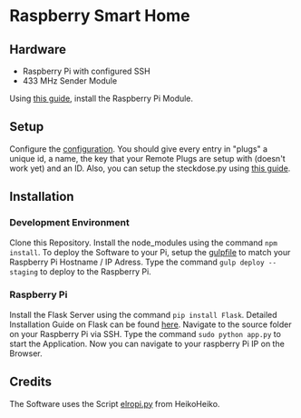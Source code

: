 # Raspberry Smart Home
## Hardware
* Raspberry Pi with configured SSH
* 433 MHz Sender Module

Using [this guide](https://chriskrz.selfhost.bz/index.php/433mhz-schalt-steckdosen-fernsteuern/), install the Raspberry Pi Module.

## Setup

Configure the [configuration](./source/conf.json). You should give every entry in "plugs" a unique id, a name, the key that your Remote Plugs are setup with (doesn't work yet) and an ID. Also, you can setup the steckdose.py using [this guide](https://chriskrz.selfhost.bz/index.php/433mhz-schalt-steckdosen-fernsteuern/).

## Installation

### Development Environment
Clone this Repository. Install the node_modules using the command ```npm install```. To deploy the Software to your Pi, setup the [gulpfile](./source/gulpfile.js) to match your Raspberry Pi Hostname / IP Adress. Type the command ```gulp deploy --staging``` to deploy to the Raspberry Pi.

### Raspberry Pi
Install the Flask Server using the command ```pip install Flask```. Detailed Installation Guide on Flask can be found [here](http://flask.pocoo.org/docs/0.12/installation/). Navigate to the source folder on your Raspberry Pi via SSH. Type the command ```sudo python app.py``` to start the Application. Now you can navigate to your raspberry Pi IP on the Browser.

## Credits
The Software uses the Script [elropi.py](http://pastebin.com/aRipYrZ6) from HeikoHeiko.
